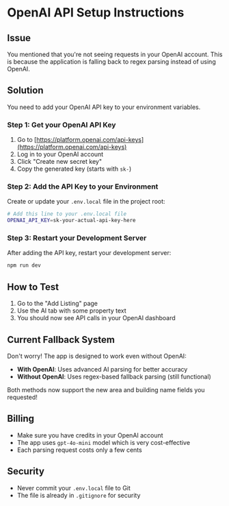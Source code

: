 # OpenAI API Setup Instructions

## Issue
You mentioned that you're not seeing requests in your OpenAI account. This is because the application is falling back to regex parsing instead of using OpenAI.

## Solution
You need to add your OpenAI API key to your environment variables.

### Step 1: Get your OpenAI API Key
1. Go to [https://platform.openai.com/api-keys](https://platform.openai.com/api-keys)
2. Log in to your OpenAI account
3. Click "Create new secret key"
4. Copy the generated key (starts with `sk-`)

### Step 2: Add the API Key to your Environment
Create or update your `.env.local` file in the project root:

```bash
# Add this line to your .env.local file
OPENAI_API_KEY=sk-your-actual-api-key-here
```

### Step 3: Restart your Development Server
After adding the API key, restart your development server:

```bash
npm run dev
```

## How to Test
1. Go to the "Add Listing" page
2. Use the AI tab with some property text
3. You should now see API calls in your OpenAI dashboard

## Current Fallback System
Don't worry! The app is designed to work even without OpenAI:
- **With OpenAI**: Uses advanced AI parsing for better accuracy
- **Without OpenAI**: Uses regex-based fallback parsing (still functional)

Both methods now support the new area and building name fields you requested!

## Billing
- Make sure you have credits in your OpenAI account
- The app uses `gpt-4o-mini` model which is very cost-effective
- Each parsing request costs only a few cents

## Security
- Never commit your `.env.local` file to Git
- The file is already in `.gitignore` for security